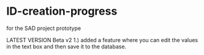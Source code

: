 # ID-creation-progress
for the SAD project prototype

LATEST VERSION
  Beta v2
  1.) added a feature where you can edit the values in the text box and then save it to the database.
